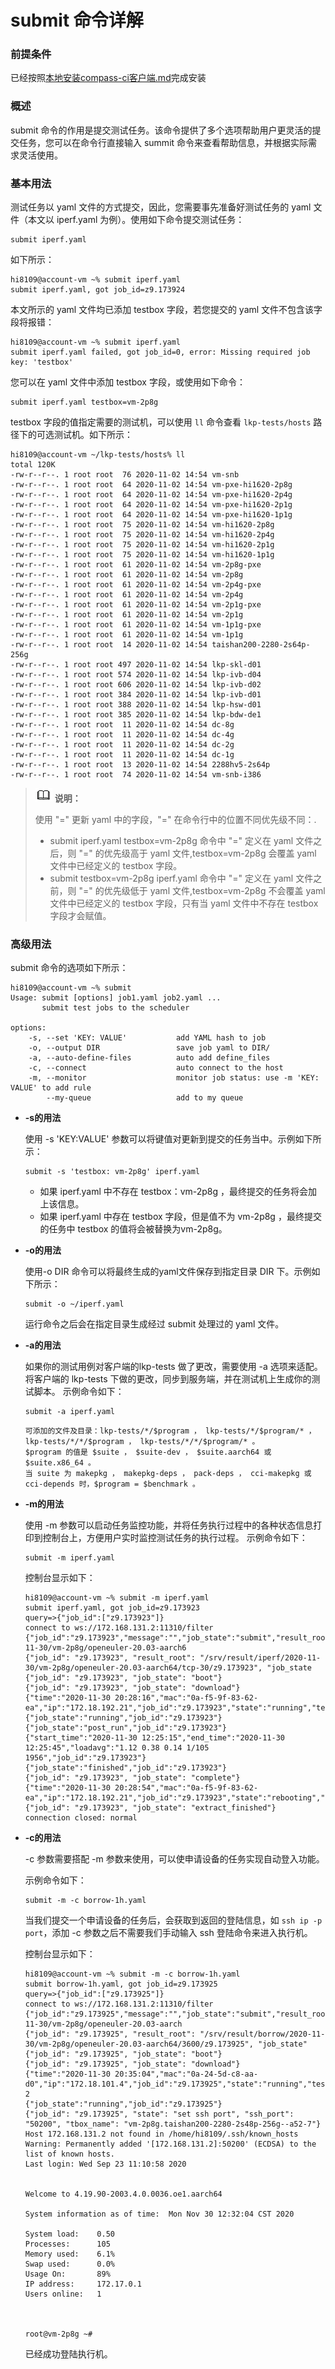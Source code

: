 # submit 命令详解

### 前提条件

已经按照[本地安装compass-ci客户端.md](https://gitee.com/wu_fengguang/compass-ci/blob/master/doc/manual/本地安装compass-ci客户端.md )完成安装

### 概述

submit 命令的作用是提交测试任务。该命令提供了多个选项帮助用户更灵活的提交任务，您可以在命令行直接输入 summit 命令来查看帮助信息，并根据实际需求灵活使用。


### 基本用法

测试任务以 yaml 文件的方式提交，因此，您需要事先准备好测试任务的 yaml 文件（本文以 iperf.yaml 为例）。使用如下命令提交测试任务：

```
submit iperf.yaml
```
如下所示：

```shell
hi8109@account-vm ~% submit iperf.yaml
submit iperf.yaml, got job_id=z9.173924
```

本文所示的 yaml 文件均已添加 testbox 字段，若您提交的 yaml 文件不包含该字段将报错：

```shell
hi8109@account-vm ~% submit iperf.yaml
submit iperf.yaml failed, got job_id=0, error: Missing required job key: 'testbox'
```

您可以在 yaml 文件中添加 testbox 字段，或使用如下命令：

```
submit iperf.yaml testbox=vm-2p8g
```

testbox 字段的值指定需要的测试机，可以使用 `ll` 命令查看 `lkp-tests/hosts` 路径下的可选测试机。如下所示：

```shell
hi8109@account-vm ~/lkp-tests/hosts% ll
total 120K
-rw-r--r--. 1 root root  76 2020-11-02 14:54 vm-snb
-rw-r--r--. 1 root root  64 2020-11-02 14:54 vm-pxe-hi1620-2p8g
-rw-r--r--. 1 root root  64 2020-11-02 14:54 vm-pxe-hi1620-2p4g
-rw-r--r--. 1 root root  64 2020-11-02 14:54 vm-pxe-hi1620-2p1g
-rw-r--r--. 1 root root  64 2020-11-02 14:54 vm-pxe-hi1620-1p1g
-rw-r--r--. 1 root root  75 2020-11-02 14:54 vm-hi1620-2p8g
-rw-r--r--. 1 root root  75 2020-11-02 14:54 vm-hi1620-2p4g
-rw-r--r--. 1 root root  75 2020-11-02 14:54 vm-hi1620-2p1g
-rw-r--r--. 1 root root  75 2020-11-02 14:54 vm-hi1620-1p1g
-rw-r--r--. 1 root root  61 2020-11-02 14:54 vm-2p8g-pxe
-rw-r--r--. 1 root root  61 2020-11-02 14:54 vm-2p8g
-rw-r--r--. 1 root root  61 2020-11-02 14:54 vm-2p4g-pxe
-rw-r--r--. 1 root root  61 2020-11-02 14:54 vm-2p4g
-rw-r--r--. 1 root root  61 2020-11-02 14:54 vm-2p1g-pxe
-rw-r--r--. 1 root root  61 2020-11-02 14:54 vm-2p1g
-rw-r--r--. 1 root root  61 2020-11-02 14:54 vm-1p1g-pxe
-rw-r--r--. 1 root root  61 2020-11-02 14:54 vm-1p1g
-rw-r--r--. 1 root root  14 2020-11-02 14:54 taishan200-2280-2s64p-256g
-rw-r--r--. 1 root root 497 2020-11-02 14:54 lkp-skl-d01
-rw-r--r--. 1 root root 574 2020-11-02 14:54 lkp-ivb-d04
-rw-r--r--. 1 root root 606 2020-11-02 14:54 lkp-ivb-d02
-rw-r--r--. 1 root root 384 2020-11-02 14:54 lkp-ivb-d01
-rw-r--r--. 1 root root 388 2020-11-02 14:54 lkp-hsw-d01
-rw-r--r--. 1 root root 385 2020-11-02 14:54 lkp-bdw-de1
-rw-r--r--. 1 root root  11 2020-11-02 14:54 dc-8g
-rw-r--r--. 1 root root  11 2020-11-02 14:54 dc-4g
-rw-r--r--. 1 root root  11 2020-11-02 14:54 dc-2g
-rw-r--r--. 1 root root  11 2020-11-02 14:54 dc-1g
-rw-r--r--. 1 root root  13 2020-11-02 14:54 2288hv5-2s64p
-rw-r--r--. 1 root root  74 2020-11-02 14:54 vm-snb-i386
```

>![](./../public_sys-resources/icon-note.gif) **说明：** 
>
>使用 "=" 更新 yaml 中的字段，"=" 在命令行中的位置不同优先级不同：.
> * submit iperf.yaml testbox=vm-2p8g  命令中 "=" 定义在 yaml 文件之后，则 "=" 的优先级高于 yaml 文件,testbox=vm-2p8g 会覆盖 yaml 文件中已经定义的 testbox 字段。
> * submit testbox=vm-2p8g iperf.yaml  命令中 "=" 定义在 yaml 文件之前，则 "=" 的优先级低于 yaml 文件,testbox=vm-2p8g 不会覆盖 yaml 文件中已经定义的 testbox 字段，只有当 yaml 文件中不存在 testbox 字段才会赋值。



### 高级用法

submit 命令的选项如下所示：

```shell
hi8109@account-vm ~% submit
Usage: submit [options] job1.yaml job2.yaml ...
       submit test jobs to the scheduler

options:
    -s, --set 'KEY: VALUE'           add YAML hash to job
    -o, --output DIR                 save job yaml to DIR/
    -a, --auto-define-files          auto add define_files
    -c, --connect                    auto connect to the host
    -m, --monitor                    monitor job status: use -m 'KEY: VALUE' to add rule
        --my-queue                   add to my queue
```

* **-s的用法**

    使用 -s 'KEY:VALUE' 参数可以将键值对更新到提交的任务当中。示例如下所示：
    ```
    submit -s 'testbox: vm-2p8g' iperf.yaml
    ```
	

    * 如果 iperf.yaml 中不存在 testbox：vm-2p8g ，最终提交的任务将会加上该信息。
    * 如果 iperf.yaml 中存在 testbox 字段，但是值不为 vm-2p8g ，最终提交的任务中 testbox 的值将会被替换为vm-2p8g。

* **-o的用法**

    使用-o DIR 命令可以将最终生成的yaml文件保存到指定目录 DIR 下。示例如下所示：

    ```
    submit -o ~/iperf.yaml
    ```

    运行命令之后会在指定目录生成经过 submit 处理过的 yaml 文件。
	
* **-a的用法**

    如果你的测试用例对客户端的lkp-tests 做了更改，需要使用 -a 选项来适配。将客户端的 lkp-tests 下做的更改，同步到服务端，并在测试机上生成你的测试脚本。
    示例命令如下：
	
    ```
    submit -a iperf.yaml
    ```

    ```
    可添加的文件及目录：lkp-tests/*/$program ， lkp-tests/*/$program/* ， lkp-tests/*/*/$program ， lkp-tests/*/*/$program/* 。
    $program 的值是 $suite ， $suite-dev ， $suite.aarch64 或 $suite.x86_64 。
    当 suite 为 makepkg ， makepkg-deps ， pack-deps ， cci-makepkg 或 cci-depends 时，$program = $benchmark 。
    ```

* **-m的用法**

    使用 -m 参数可以启动任务监控功能，并将任务执行过程中的各种状态信息打印到控制台上，方便用户实时监控测试任务的执行过程。
    示例命令如下：
	
    ```
    submit -m iperf.yaml
    ```
    
    控制台显示如下：
	
    ```shell
    hi8109@account-vm ~% submit -m iperf.yaml       
    submit iperf.yaml, got job_id=z9.173923
    query=>{"job_id":["z9.173923"]}
    connect to ws://172.168.131.2:11310/filter
    {"job_id":"z9.173923","message":"","job_state":"submit","result_root":"/srv/result/iperf/2020-11-30/vm-2p8g/openeuler-20.03-aarch6
    {"job_id": "z9.173923", "result_root": "/srv/result/iperf/2020-11-30/vm-2p8g/openeuler-20.03-aarch64/tcp-30/z9.173923", "job_state
    {"job_id": "z9.173923", "job_state": "boot"}
    {"job_id": "z9.173923", "job_state": "download"}
    {"time":"2020-11-30 20:28:16","mac":"0a-f5-9f-83-62-ea","ip":"172.18.192.21","job_id":"z9.173923","state":"running","testbox":"vm-
    {"job_state":"running","job_id":"z9.173923"}
    {"job_state":"post_run","job_id":"z9.173923"}
    {"start_time":"2020-11-30 12:25:15","end_time":"2020-11-30 12:25:45","loadavg":"1.12 0.38 0.14 1/105 1956","job_id":"z9.173923"}
    {"job_state":"finished","job_id":"z9.173923"}
    {"job_id": "z9.173923", "job_state": "complete"}
    {"time":"2020-11-30 20:28:54","mac":"0a-f5-9f-83-62-ea","ip":"172.18.192.21","job_id":"z9.173923","state":"rebooting","testbox":"v
    {"job_id": "z9.173923", "job_state": "extract_finished"}
    connection closed: normal
    ```

* **-c的用法**

    -c 参数需要搭配 -m 参数来使用，可以使申请设备的任务实现自动登入功能。

    示例命令如下：
	
    ```
    submit -m -c borrow-1h.yaml
    ```
    当我们提交一个申请设备的任务后，会获取到返回的登陆信息，如 `ssh ip -p port`，添加 -c 参数之后不需要我们手动输入 ssh 登陆命令来进入执行机。

	控制台显示如下：
	
    ```shell
    hi8109@account-vm ~% submit -m -c borrow-1h.yaml
    submit borrow-1h.yaml, got job_id=z9.173925
    query=>{"job_id":["z9.173925"]}
    connect to ws://172.168.131.2:11310/filter
    {"job_id":"z9.173925","message":"","job_state":"submit","result_root":"/srv/result/borrow/2020-11-30/vm-2p8g/openeuler-20.03-aarch
    {"job_id": "z9.173925", "result_root": "/srv/result/borrow/2020-11-30/vm-2p8g/openeuler-20.03-aarch64/3600/z9.173925", "job_state"
    {"job_id": "z9.173925", "job_state": "boot"}
    {"job_id": "z9.173925", "job_state": "download"}
    {"time":"2020-11-30 20:35:04","mac":"0a-24-5d-c8-aa-d0","ip":"172.18.101.4","job_id":"z9.173925","state":"running","testbox":"vm-2
    {"job_state":"running","job_id":"z9.173925"}
    {"job_id": "z9.173925", "state": "set ssh port", "ssh_port": "50200", "tbox_name": "vm-2p8g.taishan200-2280-2s48p-256g--a52-7"}
    Host 172.168.131.2 not found in /home/hi8109/.ssh/known_hosts
    Warning: Permanently added '[172.168.131.2]:50200' (ECDSA) to the list of known hosts.
    Last login: Wed Sep 23 11:10:58 2020

    
    Welcome to 4.19.90-2003.4.0.0036.oe1.aarch64

    System information as of time:  Mon Nov 30 12:32:04 CST 2020

    System load:    0.50
    Processes:      105
    Memory used:    6.1%
    Swap used:      0.0%
    Usage On:       89%
    IP address:     172.17.0.1
    Users online:   1



    root@vm-2p8g ~# 
    ```

    已经成功登陆执行机。

